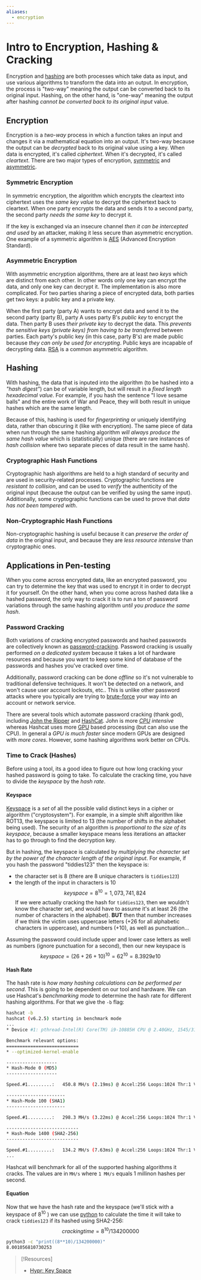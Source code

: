 ```yaml
---
aliases:
  - encryption
---
```

# Intro to Encryption, Hashing & Cracking
Encryption and [hashing](../../computers/concepts/cryptography/hashing.md) are both processes which take data as input, and use various algorithms to transform the data into an output. In encryption, the process is "two-way" meaning the output can be converted back to its original input. Hashing, on the other hand, is "one-way" meaning the output after hashing *cannot be converted back to its original input* value.
## Encryption
Encryption is a *two-way* process in which a function takes an input and changes it via a mathematical equation into an output. It's two-way because the output can be *decrypted* back to its original value using a key. When data is encrypted, it's called *ciphertext*. When it's decrypted, it's called *cleartext*. There are two major types of encryption, [symmetric](../../computers/concepts/cryptography/symmetric-encryption.md) and [asymmetric](../../computers/concepts/cryptography/asymmetric-encryption.md). 
### Symmetric Encryption
In symmetric encryption, the algorithm which encrypts the cleartext into ciphertext uses the *same key value* to decrypt the ciphertext back to cleartext. When one party encrypts the data and sends it to a second party, the second party *needs the same key* to decrypt it.

If the key is exchanged via an insecure channel *then it can be intercepted and used* by an attacker, making it less secure than asymmetric encryption. One example of a symmetric algorithm is [AES](../../computers/concepts/cryptography/AES.md) (Advanced Encryption Standard). 
### Asymmetric Encryption
With asymmetric encryption algorithms, there are at least *two keys* which are distinct from each other. In other words only one key can encrypt the data, and only one key can decrypt it. The implementation is also more complicated. For two parties sharing a piece of encrypted data, both parties get two keys: a public key and a private key.

When the first party (party A) wants to encrypt data and send it to the second party (party B), party A uses party B's *public key* to encrypt the data. Then party B uses *their private key* to decrypt the data. This *prevents the sensitive keys (private keys) from having to be transferred* between parties. Each party's public key (in this case, party B's) are made public because *they can only be used for encrypting*. Public keys are incapable of decrypting data. [RSA](../../computers/concepts/cryptography/rsa.md) is a common asymmetric algorithm. 
## Hashing
With hashing, the data that is inputed into the algorithm (to be hashed into a *"hash digest"*) can be of variable length, but will result in a *fixed length hexadecimal value*. For example, if you hash the sentence "I love sesame balls" and the entire work of War and Peace, they will both result in unique hashes which are the same length. 

Because of this, hashing is used for *fingerprinting* or uniquely identifying data, rather than obscuring it (like with encryption). The same piece of data when run through the same hashing algorithm *will always produce the same hash value* which is (statistically) unique (there are rare instances of *hash collision* where two separate pieces of data result in the same hash). 
### Cryptographic Hash Functions
Cryptographic hash algorithms are held to a high standard of security and are used in security-related processes. Cryptographic functions are *resistant to collision*, and can be used to *verify* the authenticity of the original input (because the output can be verified by using the same input). Additionally, some cryptographic functions can be used to prove that *data has not been tampered with*.
### Non-Cryptographic Hash Functions
Non-cryptographic hashing is useful because it can *preserve the order of data* in the original input, and because they are *less resource intensive* than cryptographic ones.
## Applications in  Pen-testing
When you come across encrypted data, like an encrypted password, you can try to determine the key that was used to encrypt it in order to decrypt it for yourself. On the other hand, when you come across hashed data like a hashed password, the only way to crack it is to run a ton of password variations through the same hashing algorithm *until you produce the same hash*. 
### Password Cracking
Both variations of cracking encrypted passwords and hashed passwords are collectively known as [password-cracking](../../cybersecurity/TTPs/exploitation/cracking/password-cracking.md). Password cracking is usually performed *on a dedicated system* because it takes a lot of hardware resources and because you want to keep some kind of database of the passwords and hashes you've cracked over time.

Additionally, password cracking can be done *offline* so it's not vulnerable to traditional defensive techniques. It won't be detected on a network, and won't cause user account lockouts, etc.. This is unlike other password attacks where you typically are trying to [brute-force](../../cybersecurity/TTPs/cracking/brute-force.md) your way into an account or network service.

There are several tools which automate password cracking (thank god), including [John the Ripper](../../cybersecurity/TTPs/cracking/tools/john.md) and [HashCat](../../cybersecurity/TTPs/cracking/tools/hashcat.md). John is more *[CPU](../../computers/concepts/CPU.md) intensive* whereas Hashcat uses more [GPU](../../computers/concepts/GPU.md) based processing (but can also use the CPU). In general a *GPU is much faster* since modern GPUs are designed with *more cores*. However, some hashing algorithms work better on CPUs.
### Time to Crack (Hashes)
Before using a tool, its a good idea to figure out how long cracking your hashed password is going to take. To calculate the cracking time, you have to divide the *keyspace* by the *hash rate*.
#### Keyspace
[Keyspace](https://www.hypr.com/security-encyclopedia/key-space) is a *set* of all the possible valid distinct keys in a cipher or algorithm ("cryptosystem"). For example, in a simple shift algorithm like ROT13, the keyspace is limited to 13 (the number of shifts in the alphabet being used). The security of an algorithm is *proportional to the size of its keyspace*, because a smaller keyspace means less iterations an attacker has to go through to find the decryption key.

But in hashing, the keyspace is calculated by *multiplying the character set by the power of the character length of the original input*. For example, if you hash the password "tiddies123" then the keyspace is:
- the character set is 8 (there are 8 unique characters is `tiddies123`)
- the length of the input in characters is 10
$$keyspace = 8^{10} = 1,073,741,824$$
If we were actually cracking the hash for `tiddies123`, then we wouldn't know the character set, and would have to assume it's at least 26 (the number of characters in the alphabet). **BUT** then that number increases if we think the victim uses uppercase letters (+26 for all alphabetic characters in uppercase), and numbers (+10), as well as punctuation...
  
Assuming the password could include upper and lower case letters as well as numbers (ignore punctuation for a second), then our new keyspace is 
$$keyspace = (26+26+10)^{10} = 62^{10} = 8.3929e10$$
#### Hash Rate
The hash rate is *how many hashing calculations can be performed per second*. This is going to be dependent on our tool and hardware. We can use Hashcat's *benchmarking mode* to determine the hash rate for different hashing algorithms. For that we give the `-b` flag:
```bash
hashcat -b
hashcat (v6.2.5) starting in benchmark mode
...
* Device #1: pthread-Intel(R) Core(TM) i9-10885H CPU @ 2.40GHz, 1545/3154 MB (512 MB allocatable), 4MCU

Benchmark relevant options:
===========================
* --optimized-kernel-enable

-------------------
* Hash-Mode 0 (MD5)
-------------------

Speed.#1.........:   450.8 MH/s (2.19ms) @ Accel:256 Loops:1024 Thr:1 Vec:8

----------------------
* Hash-Mode 100 (SHA1)
----------------------

Speed.#1.........:   298.3 MH/s (3.22ms) @ Accel:256 Loops:1024 Thr:1 Vec:8

---------------------------
* Hash-Mode 1400 (SHA2-256)
---------------------------

Speed.#1.........:   134.2 MH/s (7.63ms) @ Accel:256 Loops:1024 Thr:1 Vec:8
...
```
Hashcat will benchmark for all of the supported hashing algorithms it cracks. The values are in `MH/s` where `1 MH/s` equals 1 millinon hashes per second. 
#### Equation
Now that we have the hash rate and the keyspace (we'll stick with a keyspace of $8^{10}$ ) we can use [python](../../coding/languages/python/python.md) to calculate the time it will take to crack `tiddies123` if its hashed using SHA2-256:
$$ cracking time = {8^{10}}/134200000 $$
```bash
python3 -c "print((8**10)/134200000)" 
8.001056810730253
```


> [!Resources]
> - [Hypr: Key Space](https://www.hypr.com/security-encyclopedia/key-space)